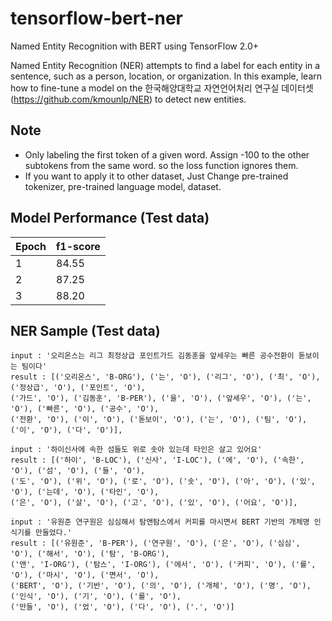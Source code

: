 # tensorflow-bert-ner
Named Entity Recognition with BERT using TensorFlow 2.0+

Named Entity Recognition (NER) attempts to find a label for each entity in a sentence, such as a person, location, or organization. In this example, learn how to fine-tune a model on the 한국해양대학교 자연언어처리 연구실 데이터셋 (https://github.com/kmounlp/NER) to detect new entities.

## Note
- Only labeling the first token of a given word. Assign -100 to the other subtokens from the same word. so the loss function ignores them.
- If you want to apply it to other dataset, Just Change pre-trained tokenizer, pre-trained language model, dataset.

## Model Performance (Test data)
Epoch | f1-score
------|-
1 | 84.55
2 | 87.25
3 | 88.20

## NER Sample (Test data)
```
input : '오리온스는 리그 최정상급 포인트가드 김동훈을 앞세우는 빠른 공수전환이 돋보이는 팀이다'
result : [('오리온스', 'B-ORG'), ('는', 'O'), ('리그', 'O'), ('최', 'O'), ('정상급', 'O'), ('포인트', 'O'),
('가드', 'O'), ('김동훈', 'B-PER'), ('을', 'O'), ('앞세우', 'O'), ('는', 'O'), ('빠른', 'O'), ('공수', 'O'),
('전환', 'O'), ('이', 'O'), ('돋보이', 'O'), ('는', 'O'), ('팀', 'O'), ('이', 'O'), ('다', 'O')],
```
```
input : '하이신사에 속한 섬들도 위로 솟아 있는데 타인은 살고 있어요'
result : [('하이', 'B-LOC'), ('신사', 'I-LOC'), ('에', 'O'), ('속한', 'O'), ('섬', 'O'), ('들', 'O'),
('도', 'O'), ('위', 'O'), ('로', 'O'), ('솟', 'O'), ('아', 'O'), ('있', 'O'), ('는데', 'O'), ('타인', 'O'),
('은', 'O'), ('살', 'O'), ('고', 'O'), ('있', 'O'), ('어요', 'O')],
```
```
input : '유원준 연구원은 심심해서 탐앤탐스에서 커피를 마시면서 BERT 기반의 개체명 인식기를 만들었다.'
result : [('유원준', 'B-PER'), ('연구원', 'O'), ('은', 'O'), ('심심', 'O'), ('해서', 'O'), ('탐', 'B-ORG'),
('앤', 'I-ORG'), ('탐스', 'I-ORG'), ('에서', 'O'), ('커피', 'O'), ('를', 'O'), ('마시', 'O'), ('면서', 'O'),
('BERT', 'O'), ('기반', 'O'), ('의', 'O'), ('개체', 'O'), ('명', 'O'), ('인식', 'O'), ('기', 'O'), ('를', 'O'),
('만들', 'O'), ('었', 'O'), ('다', 'O'), ('.', 'O')]
```

